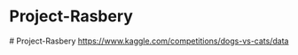 # Project-Rasbery
#   P r o j e c t - R a s b e r y 
 
 
https://www.kaggle.com/competitions/dogs-vs-cats/data
